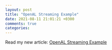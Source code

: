 ```yaml
---
layout: post
title: "OpenAL Streaming Example"
date: 2021-08-11 21:01:21 +0300
comments: true
categories: 
---
```


Read my new article: [OpenAL Streaming Example](https://medium.com/programming-for-music/openal-streaming-example-b457d88acfc8)
